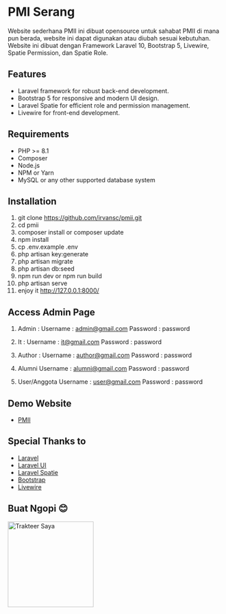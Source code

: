 # PMI Serang

Website sederhana PMII ini dibuat opensource untuk sahabat PMII di mana pun berada, website ini dapat digunakan atau diubah sesuai kebutuhan.
Website ini dibuat dengan Framework Laravel 10, Bootstrap 5, Livewire, Spatie Permission, dan Spatie Role.

## Features

- Laravel framework for robust back-end development.
- Bootstrap 5 for responsive and modern UI design.
- Laravel Spatie for efficient role and permission management.
- Livewire for front-end development.

## Requirements

- PHP >= 8.1
- Composer
- Node.js
- NPM or Yarn
- MySQL or any other supported database system

## Installation

1. git clone https://github.com/irvansc/pmii.git
2. cd pmii
3. composer install or composer update
4. npm install
5. cp .env.example .env
6. php artisan key:generate
7. php artisan migrate
8. php artisan db:seed
9. npm run dev or npm run build
10. php artisan serve
11. enjoy it http://127.0.0.1:8000/

## Access Admin Page
1. Admin :
Username : admin@gmail.com
Password : password

2. It : 
Username : it@gmail.com
Password : password

3. Author : 
Username : author@gmail.com
Password : password

4. Alumni
Username : alumni@gmail.com
Password : password

5. User/Anggota
Username : user@gmail.com
Password : password

## Demo Website
 - [PMII](https://pmii.wkngproject.com)


## Special Thanks to 
- [Laravel](https://laravel.com/docs/10.x)
- [Laravel UI](https://github.com/laravel/ui)
- [Laravel Spatie](https://spatie.be/docs/laravel-permission/v6/introduction)
- [Bootstrap](https://getbootstrap.com/docs/5.3/getting-started/introduction/)
- [Livewire](https://laravel-livewire.com/)

## Buat Ngopi 😊
<a href="https://trakteer.id/irvanscx/tip">
  <img src="https://trakteer.id/images/mix/navbar-logo.png" alt="Trakteer Saya" width="200"/>
</a>

